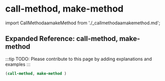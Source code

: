 # call-method, make-method

import CallMethodaamakeMethod from './_callmethodaamakemethod.md';

<CallMethodaamakeMethod />

## Expanded Reference: call-method, make-method

:::tip
TODO: Please contribute to this page by adding explanations and examples
:::

```lisp
(call-method, make-method )
```
